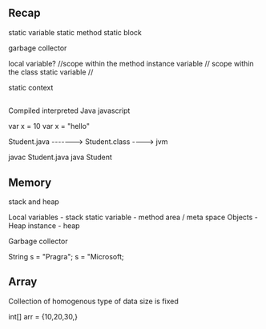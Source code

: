 ## Recap

static variable 
static method 
static block 

garbage collector 


local variable? //scope within the method 
instance variable // scope within the class 
static variable // 

static context 



## 
Compiled                interpreted 
Java                    javascript



var x = 10
var x = "hello"


Student.java    -------> Student.class   ----> jvm 


javac Student.java
java Student


## Memory 

stack and heap 

Local variables - stack 
static variable - method area / meta space 
Objects - Heap 
instance - heap 




Garbage collector 

String s = "Pragra";
s = "Microsoft;


## Array 

Collection of homogenous type of data 
size is fixed

int[] arr = {10,20,30,}

































